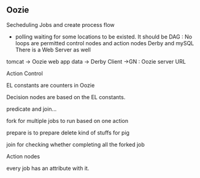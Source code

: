 ## Oozie
Secheduling Jobs and create process flow 
 - polling
       waiting for some locations to be existed.
It should be DAG : No loops are permitted
control nodes and action nodes
Derby  and mySQL
There is a Web Server as well


tomcat -> Oozie web app
data -> Derby
Client ->GN : Oozie server URL

Action
Control 

EL constants are counters in Oozie

Decision nodes are based on the EL constants.




predicate and join...

fork for multiple jobs to run based on one action

prepare is to prepare delete kind of stuffs for pig


join  for checking whether completing all the forked job 

Action nodes

every job has an attribute with it.






